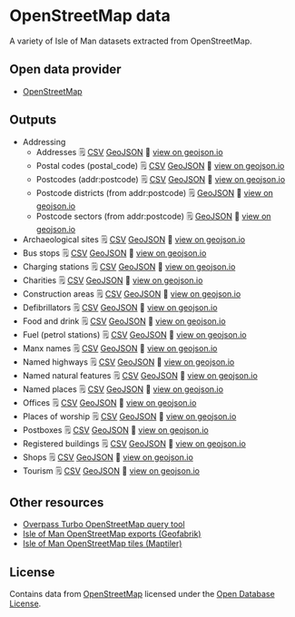 # OpenStreetMap data

A variety of Isle of Man datasets extracted from OpenStreetMap.

## Open data provider

* [OpenStreetMap](https://www.openstreetmap.org/#map=10/54.2283/-4.5792)

## Outputs

  * Addressing
    * Addresses :spiral_notepad: [CSV](https://github.com/dankarran/isleofman-opendata/blob/main/data/openstreetmap/outputs/addresses/addresses.csv) [GeoJSON](https://github.com/dankarran/isleofman-opendata/blob/main/data/openstreetmap/outputs/addresses/addresses.geojson) :link: [view on geojson.io](https://geojson.io/#id=github:dankarran/isleofman-opendata/blob/main/data/openstreetmap/outputs/addresses/addresses.geojson)
    * Postal codes (postal_code) :spiral_notepad: [CSV](https://github.com/dankarran/isleofman-opendata/blob/main/data/openstreetmap/outputs/postal_codes/postal_codes.csv) [GeoJSON](https://github.com/dankarran/isleofman-opendata/blob/main/data/openstreetmap/outputs/postal_codes/postal_codes.geojson) :link: [view on geojson.io](https://geojson.io/#id=github:dankarran/isleofman-opendata/blob/main/data/openstreetmap/outputs/postal_codes/postal_codes.geojson)
    * Postcodes (addr:postcode) :spiral_notepad: [CSV](https://github.com/dankarran/isleofman-opendata/blob/main/data/openstreetmap/outputs/postcodes/postcodes.csv) [GeoJSON](https://github.com/dankarran/isleofman-opendata/blob/main/data/openstreetmap/outputs/postcodes/postcodes.geojson) :link: [view on geojson.io](https://geojson.io/#id=github:dankarran/isleofman-opendata/blob/main/data/openstreetmap/outputs/postcodes/postcodes.geojson)
    * Postcode districts (from addr:postcode) :spiral_notepad: [GeoJSON](https://github.com/dankarran/isleofman-opendata/blob/main/data/openstreetmap/outputs/postcodes/postcode_districts.geojson) :link: [view on geojson.io](https://geojson.io/#id=github:dankarran/isleofman-opendata/blob/main/data/openstreetmap/outputs/postcodes/postcode_districts.geojson)
    * Postcode sectors (from addr:postcode) :spiral_notepad: [GeoJSON](https://github.com/dankarran/isleofman-opendata/blob/main/data/openstreetmap/outputs/postcodes/postcode_sectors.geojson) :link: [view on geojson.io](https://geojson.io/#id=github:dankarran/isleofman-opendata/blob/main/data/openstreetmap/outputs/postcodes/postcode_sectors.geojson)
  * Archaeological sites :spiral_notepad: [CSV](https://github.com/dankarran/isleofman-opendata/blob/main/data/openstreetmap/outputs/archaeological-sites/archaeological-sites.csv) [GeoJSON](https://github.com/dankarran/isleofman-opendata/blob/main/data/openstreetmap/outputs/archaeological-sites/archaeological-sites.geojson) :link: [view on geojson.io](https://geojson.io/#id=github:dankarran/isleofman-opendata/blob/main/data/openstreetmap/outputs/archaeological-sites/archaeological-sites.geojson)
  * Bus stops :spiral_notepad: [CSV](https://github.com/dankarran/isleofman-opendata/blob/main/data/openstreetmap/outputs/bus-stops/bus-stops.csv) [GeoJSON](https://github.com/dankarran/isleofman-opendata/blob/main/data/openstreetmap/outputs/bus-stops/bus-stops.geojson) :link: [view on geojson.io](https://geojson.io/#id=github:dankarran/isleofman-opendata/blob/main/data/openstreetmap/outputs/bus-stops/bus-stops.geojson)
  * Charging stations :spiral_notepad: [CSV](https://github.com/dankarran/isleofman-opendata/blob/main/data/openstreetmap/outputs/charging-stations/charging-stations.csv) [GeoJSON](https://github.com/dankarran/isleofman-opendata/blob/main/data/openstreetmap/outputs/charging-stations/charging-stations.geojson) :link: [view on geojson.io](https://geojson.io/#id=github:dankarran/isleofman-opendata/blob/main/data/openstreetmap/outputs/charging-stations/charging-stations.geojson)
  * Charities :spiral_notepad: [CSV](https://github.com/dankarran/isleofman-opendata/blob/main/data/openstreetmap/outputs/charities/charities.csv) [GeoJSON](https://github.com/dankarran/isleofman-opendata/blob/main/data/openstreetmap/outputs/charities/charities.geojson) :link: [view on geojson.io](https://geojson.io/#id=github:dankarran/isleofman-opendata/blob/main/data/openstreetmap/outputs/charities/charities.geojson)
  * Construction areas :spiral_notepad: [CSV](https://github.com/dankarran/isleofman-opendata/blob/main/data/openstreetmap/outputs/construction/construction.csv) [GeoJSON](https://github.com/dankarran/isleofman-opendata/blob/main/data/openstreetmap/outputs/construction/construction.geojson) :link: [view on geojson.io](https://geojson.io/#id=github:dankarran/isleofman-opendata/blob/main/data/openstreetmap/outputs/construction/construction.geojson)
  * Defibrillators :spiral_notepad: [CSV](https://github.com/dankarran/isleofman-opendata/blob/main/data/openstreetmap/outputs/defibrillators/defibrillators.csv) [GeoJSON](https://github.com/dankarran/isleofman-opendata/blob/main/data/openstreetmap/outputs/defibrillators/defibrillators.geojson) :link: [view on geojson.io](https://geojson.io/#id=github:dankarran/isleofman-opendata/blob/main/data/openstreetmap/outputs/defibrillators/defibrillators.geojson)
  * Food and drink :spiral_notepad: [CSV](https://github.com/dankarran/isleofman-opendata/blob/main/data/openstreetmap/outputs/food-and-drink/food-and-drink.csv) [GeoJSON](https://github.com/dankarran/isleofman-opendata/blob/main/data/openstreetmap/outputs/food-and-drink/food-and-drink.geojson) :link: [view on geojson.io](https://geojson.io/#id=github:dankarran/isleofman-opendata/blob/main/data/openstreetmap/outputs/food-and-drink/food-and-drink.geojson)
  * Fuel (petrol stations) :spiral_notepad: [CSV](https://github.com/dankarran/isleofman-opendata/blob/main/data/openstreetmap/outputs/fuel/fuel.csv) [GeoJSON](https://github.com/dankarran/isleofman-opendata/blob/main/data/openstreetmap/outputs/fuel/fuel.geojson) :link: [view on geojson.io](https://geojson.io/#id=github:dankarran/isleofman-opendata/blob/main/data/openstreetmap/outputs/fuel/fuel.geojson)
  * Manx names :spiral_notepad: [CSV](https://github.com/dankarran/isleofman-opendata/blob/main/data/openstreetmap/outputs/manx-names/manx-names.csv) [GeoJSON](https://github.com/dankarran/isleofman-opendata/blob/main/data/openstreetmap/outputs/manx-names/manx-names.geojson) :link: [view on geojson.io](https://geojson.io/#id=github:dankarran/isleofman-opendata/blob/main/data/openstreetmap/outputs/manx-names/manx-names.geojson)
  * Named highways :spiral_notepad: [CSV](https://github.com/dankarran/isleofman-opendata/blob/main/data/openstreetmap/outputs/named-highways/named-highways.csv) [GeoJSON](https://github.com/dankarran/isleofman-opendata/blob/main/data/openstreetmap/outputs/named-highways/named-highways.geojson) :link: [view on geojson.io](https://geojson.io/#id=github:dankarran/isleofman-opendata/blob/main/data/openstreetmap/outputs/named-highways/named-highways.geojson)
  * Named natural features :spiral_notepad: [CSV](https://github.com/dankarran/isleofman-opendata/blob/main/data/openstreetmap/outputs/named-natural/named-natural.csv) [GeoJSON](https://github.com/dankarran/isleofman-opendata/blob/main/data/openstreetmap/outputs/named-natural/named-natural.geojson) :link: [view on geojson.io](https://geojson.io/#id=github:dankarran/isleofman-opendata/blob/main/data/openstreetmap/outputs/named-natural/named-natural.geojson)
  * Named places :spiral_notepad: [CSV](https://github.com/dankarran/isleofman-opendata/blob/main/data/openstreetmap/outputs/named-places/named-places.csv) [GeoJSON](https://github.com/dankarran/isleofman-opendata/blob/main/data/openstreetmap/outputs/named-places/named-places.geojson) :link: [view on geojson.io](https://geojson.io/#id=github:dankarran/isleofman-opendata/blob/main/data/openstreetmap/outputs/named-places/named-places.geojson)
  * Offices :spiral_notepad: [CSV](https://github.com/dankarran/isleofman-opendata/blob/main/data/openstreetmap/outputs/offices/offices.csv) [GeoJSON](https://github.com/dankarran/isleofman-opendata/blob/main/data/openstreetmap/outputs/offices/offices.geojson) :link: [view on geojson.io](https://geojson.io/#id=github:dankarran/isleofman-opendata/blob/main/data/openstreetmap/outputs/offices/offices.geojson)
  * Places of worship :spiral_notepad: [CSV](https://github.com/dankarran/isleofman-opendata/blob/main/data/openstreetmap/outputs/places-of-worship/places-of-worship.csv) [GeoJSON](https://github.com/dankarran/isleofman-opendata/blob/main/data/openstreetmap/outputs/places-of-worship/places-of-worship.geojson) :link: [view on geojson.io](https://geojson.io/#id=github:dankarran/isleofman-opendata/blob/main/data/openstreetmap/outputs/places-of-worship/places-of-worship.geojson)
  * Postboxes :spiral_notepad: [CSV](https://github.com/dankarran/isleofman-opendata/blob/main/data/openstreetmap/outputs/postboxes/postboxes.csv) [GeoJSON](https://github.com/dankarran/isleofman-opendata/blob/main/data/openstreetmap/outputs/postboxes/postboxes.geojson) :link: [view on geojson.io](https://geojson.io/#id=github:dankarran/isleofman-opendata/blob/main/data/openstreetmap/outputs/postboxes/postboxes.geojson)
  * Registered buildings :spiral_notepad: [CSV](https://github.com/dankarran/isleofman-opendata/blob/main/data/openstreetmap/outputs/registered-buildings/registered-buildings.csv) [GeoJSON](https://github.com/dankarran/isleofman-opendata/blob/main/data/openstreetmap/outputs/registered-buildings/registered-buildings.geojson) :link: [view on geojson.io](https://geojson.io/#id=github:dankarran/isleofman-opendata/blob/main/data/openstreetmap/outputs/registered-buildings/registered-buildings.geojson)
  * Shops :spiral_notepad: [CSV](https://github.com/dankarran/isleofman-opendata/blob/main/data/openstreetmap/outputs/shops/shops.csv) [GeoJSON](https://github.com/dankarran/isleofman-opendata/blob/main/data/openstreetmap/outputs/shops/shops.geojson) :link: [view on geojson.io](https://geojson.io/#id=github:dankarran/isleofman-opendata/blob/main/data/openstreetmap/outputs/shops/shops.geojson)
  * Tourism :spiral_notepad: [CSV](https://github.com/dankarran/isleofman-opendata/blob/main/data/openstreetmap/outputs/tourism/tourism.csv) [GeoJSON](https://github.com/dankarran/isleofman-opendata/blob/main/data/openstreetmap/outputs/tourism/tourism.geojson) :link: [view on geojson.io](https://geojson.io/#id=github:dankarran/isleofman-opendata/blob/main/data/openstreetmap/outputs/tourism/tourism.geojson)

## Other resources

  * [Overpass Turbo OpenStreetMap query tool](https://www.overpass-turbo.eu)
  * [Isle of Man OpenStreetMap exports (Geofabrik)](https://download.geofabrik.de/europe/isle-of-man.html)
  * [Isle of Man OpenStreetMap tiles (Maptiler)](https://data.maptiler.com/downloads/europe/isle-of-man/)

## License

Contains data from [OpenStreetMap](https://www.openstreetmap.org/#map=10/54.2283/-4.5792) licensed under the [Open Database License](https://www.openstreetmap.org/copyright).